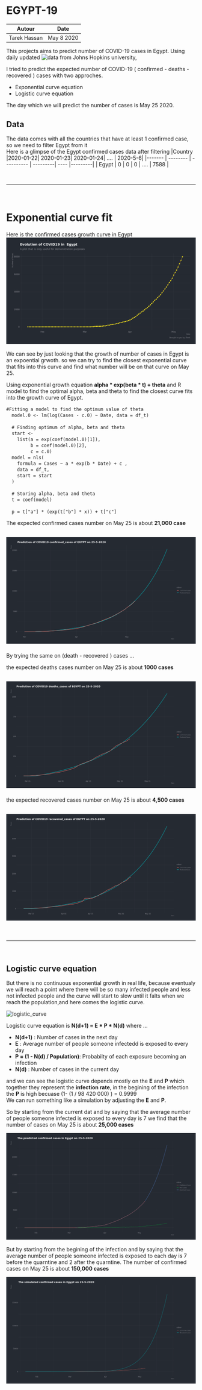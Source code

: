 # EGYPT-19

|Autour|Date|
|------|----|
|Tarek Hassan|May 8 2020 |

This projects aims to predict number of COVID-19 cases in Egypt.
Using daily updated ![data]( https://github.com/CSSEGISandData/COVID-19 ) from Johns Hopkins university, 

I tried to predict the expected number of COVID-19 ( confirmed - deaths - recovered ) cases with two approches.

 - Exponential curve equation</br>
 - Logistic curve equation 

The day which we will predict the number of cases is May 25 2020.

## Data 
The data comes with all the countries that have at least 1 confirmed case, so we need to filter Egypt from it</br> 
Here is a glimpse of the Egypt confirmed cases data after filtering 
|Country |2020-01-22| 2020-01-23| 2020-01-24| .... | 2020-5-6|
|------- | -------- | ---------- | ---------| ---- |---------|
|   Egypt   |     0    |      0     |      0   | .... |  7588 |

</br>
<hr>
</br>

# Exponential curve fit 
Here is the confirmed cases growth curve in Egypt 
![Egypt_growth](/images/25-5-2020/growth_curve.png)

We can see by just looking that the growth of number of cases in Egypt is an expoential grwoth. so we can try to find the closest exponential curve that fits into this curve and find what number will be on that curve on May 25.

Using exponential growth equation **alpha * exp(beta * t) + theta** and R model to find the optimal alpha, beta and theta to find the closest curve fits into the growth curve of Egypt.
```
#Fitting a model to find the optimum value of theta
  model.0 <- lm(log(Cases - c.0) ~ Date, data = df_t)
  
  # Finding optimum of alpha, beta and theta
  start <-
    list(a = exp(coef(model.0)[1]),
         b = coef(model.0)[2],
         c = c.0)
  model = nls(
    formula = Cases ~ a * exp(b * Date) + c ,
    data = df_t,
    start = start
  )
  
  # Storing alpha, beta and theta
  t = coef(model)

  p = t["a"] * (exp(t["b"] * x)) + t["c"]
```
The expected confirmed cases number on May 25 is about **21,000 case** 

## ![fig1](/images/25-5-2020/exponintial_confirmed_cases.png)

By trying the same on (death - recovered ) cases ... 

the expected deaths cases number on May 25 is about **1000 cases**

## ![fig1](/images/25-5-2020/exponintial_deaths_cases.png)


the expected recovered cases number on May 25 is about **4,500 cases**

## ![fig1](/images/25-5-2020/exponintial_recovered_cases.png)

</br>
<hr>
</br>


## Logistic curve equation 

But there is no continuous exponential growth in real life, because eventualy we will reach a point where there will be so many infected people and less not infected people and the curve will start to slow until it falts when we reach the population,and here comes the logistic curve.

![logistic_curve](https://images.ctfassets.net/vrkkgjbn4fsk/3Bs14iW8ZG2KAGYYIC0aCa/b3c9016568775b92a1d3f91ef23e3523/8-growth-s-curve.png?q=90&w=3066)

Logistic curve equation is **N(d+1) = E * P * N(d)** where ...</br>
- **N(d+1)** : Number of cases in the next day </br>
- **E** : Average number of people someone infectedd is exposed to every day</br>
- **P = (1 - N(d) / Population)**: Probabilty of each exposure becoming an infection </br>
- **N(d)** : Number of cases in the current day</br>

and we can see the logistic curve depends mostly on the **E** and **P** which together they represent the **infection rate**, in the begining of the infection the **P** is high becuase (1- (1 / 98 420 000) )  = 0.9999</br>
We can run something like a simulation by adjusting the **E** and **P**.

So by starting from the current dat and by saying that the average number of people someone infected is exposed to every day is 7 we find that the number of cases on May 25 is about **25,000 cases**

![fig](/images/25-5-2020/confirmed_infection_rate.png)


But by starting from the begining of the infection and by saying that the average number of people someone infected is exposed to each day is 7 before the quarntine and 2 after the quarntine.
The number of confirmed cases on May 25 is about **150,000 cases**


![fig](/images/25-5-2020/confirmed_infection_rate_from_start.png)








